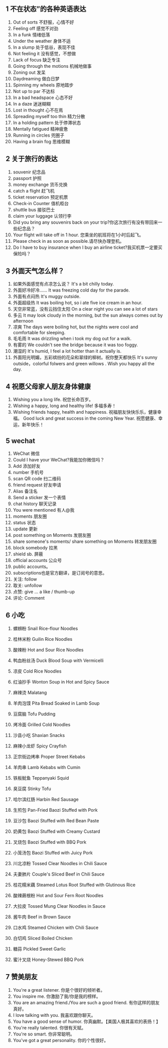 ## 1 不在状态”的各种英语表达
1. Out of sorts 不舒服，心情不好
2. Feeling off 感觉不对劲
3. In a funk 情绪低落
4. Under the weather 身体不适
5. In a slump 处于低谷，表现不佳
6. Not feeling it 没有感觉，不想做
7. Lack of focus 缺乏专注
8. Going through the motions 机械地做事
9. Zoning out 发呆
10. Daydreaming 做白日梦
11. Spinning my wheels 原地踏步
12. Not up to par 不达标
13. In a bad headspace 心态不好
14. In a daze 迷迷糊糊
15. Lost in thought 心不在焉
16. Spreading myself too thin 精力分散
17. In a holding pattern 处于停滞状态
18. Mentally fatigued 精神疲惫
19. Running in circles 兜圈子
20. Having a brain fog 思维模糊

## 2 关于旅行的表达
1. souvenir 纪念品
2. passport 护照
3. money exchange 货币兑换
4. catch a flight 赶飞机
5. ticket reservation 预定机票
6. Check-in Counter 值机柜台
7. shuttle bus 接驳巴士
8. claim your luggage 认领行李
9. Did you bring any souvenirs back on your trip?你这次旅行有没有带回来一些纪念品？
10. Your flight will take off in 1 hour. 您乘坐的航班将在1小时后起飞。
11. Please check in as soon as possible.请尽快办理登机。
12. Do I have to buy insurance when I buy an airline ticket?我买机票一定要买保险吗？

## 3 外面天气怎么样？
1. 如果外面感觉有点凉怎么说？ It's a bit chilly today. 
2. 外面好冷好冷…… It was freezing cold day for the parade. 
3. 外面有点闷热 It's muggy outside.
4. 外面超级热 It was boiling hot, so i ate five ice cream in an hour.
5. 天空非常蓝，没有云挡住太阳 On a clear night you can see a lot of stars 
6. 多云 It may look cloudy in the morning, but the sun always comes out by afternoon 
7. 凉爽 The days were boiling hot, but the nights were cool and comfortable for sleeping. 
8. 毛毛雨 It was drizzling when i took my dog out for a walk. 
9. 有雾的 We couldn't see the bridge because it was too foggy.
10. 潮湿的 It's humid, I feel a lot hotter than it actually is.
11. 外面阳光明媚，五彩缤纷的花朵和翠绿的柳树。祝你整天都快乐 It's sunny outside，colorful folwers and green willows . Wish you happy all the day.

## 4 祝愿父母家人朋友身体健康
1. Wishing you a long life.
    祝您长命百岁。
2. Wishing a happy, long and healthy life!
    多福多寿！
3. Wishing friends happy, health and happiness.
    祝福朋友快快乐乐，健康幸福。
Good luck and great success in the coming New Year.
     祝愿健康、幸运，新年快乐！

## 5 wechat
1. WeChat 微信
2. Could I have your WeChat?我能加你微信吗？
3. Add 添加好友
4. number 手机号
5. scan QR code 扫二维码
6. friend request 好友申请
7. Alias 备注名
8. Send a sticker 发一个表情
9. chat history 聊天记录
10. You were mentioned 有人@我
11. moments 朋友圈
12. status 状态
13. update 更新
14. post something on Moments 发朋友圈
15. share someone's moments/ share something on Moments 转发朋友圈
16. block somebody 拉黑
17. shield sb. 屏蔽
18. official accounts 公众号
19. public accounts。
20. subscriptions也是官方翻译，是订阅号的意思。
21. 关注: follow
22. 取关: unfollow
23. 点赞: give ... a like / thumb-up
24. 评论: Comment

## 6 小吃
1. 螺蛳粉 Snail Rice-flour Noodles
2. 桂林米粉 Guilin Rice Noodles
3. 酸辣粉 Hot and Sour Rice Noodles
4. 鸭血粉丝汤 Duck Blood Soup with Vermicelli
5. 凉皮 Cold Rice Noodles
6. 红油抄手 Wonton Soup in Hot and Spicy Sauce
7. 麻辣烫 Malatang
8. 羊肉泡馍 Pita Bread Soaked in Lamb Soup
9. 豆腐脑 Tofu Pudding
10. 烤冷面 Grilled Cold Noodles
11. 沙县小吃 Shaxian Snacks

12. 麻辣小龙虾 Spicy Crayfish
13. 正宗街边烤串 Proper Street Kebabs
14. 羊肉串 Lamb Kebabs with Cumin
15. 铁板鱿鱼 Teppanyaki Squid
16. 臭豆腐 Stinky Tofu

17. 哈尔滨红肠 Harbin Red Sausage
18. 生煎包 Pan-Fried Baozi Stuffed with Pork
19. 豆沙包 Baozi Stuffed with Red Bean Paste
20. 奶黄包 Baozi Stuffed with Creamy Custard
21. 叉烧包 Baozi Stuffed with BBQ Pork
22. 小笼汤包 Baozi Stuffed with Juicy Pork
23. 川北凉粉 Tossed Clear Noodles in Chili Sauce
24. 夫妻肺片 Couple's Sliced Beef in Chili Sauce

25. 桂花糯米藕 Steamed Lotus Root Stuffed with Glutinous Rice
26. 酸辣蕨根粉 Hot and Sour Fern Root Noodles
27. 大拉皮 Tossed Mung Clear Noodles in Sauce
28. 酱牛肉 Beef in Brown Sauce
29. 口水鸡 Steamed Chicken with Chili Sauce
30. 白切鸡 Sliced Boiled Chicken
31. 糖蒜 Pickled Sweet Garlic
32. 蜜汁叉烧 Honey-Stewed BBQ Pork

## 7 赞美朋友
1. You're a great listener.
   你是个很好的倾听者。
2. You inspire me.
   你激励了我/你是我的榜样。
3. You are an amazing friend./You are such a good friend.
   有你这样的朋友真好。
4. I love talking with you.
   我喜欢跟你聊天。
5. You have a good sense of humor.
   你真幽默。【美国人极其喜欢的表扬！】
6. You're really talented.
   你很有天赋。
7. You're so smart.
   你非常聪明。
8. You've got a great personality.
   你的个性很好。

